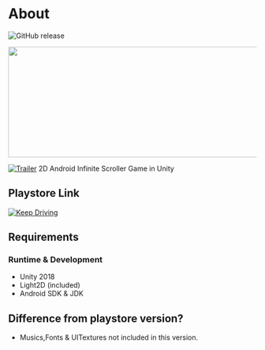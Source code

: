 # About
![GitHub release](https://github.com/rocksdanister/KeepDriving/releases)
<p align="center">
  <img width="900" height="224" src="https://i.imgur.com/nrvdHgA.png">
</p>

[![Trailer](https://i.imgur.com/SpvCOsW.png)](https://youtu.be/NnTo1cddtJ0 "demo")
2D Android Infinite Scroller Game in Unity


## Playstore Link
[![Keep Driving](https://play.google.com/intl/en_us/badges/images/generic/en_badge_web_generic.png)](https://play.google.com/store/apps/details?id=com.Rocksdanister.KeepDriving)

## Requirements
### Runtime & Development
- Unity 2018
- Light2D (included)
- Android SDK & JDK

## Difference from playstore version?
- Musics,Fonts & UITextures not included in this version.


